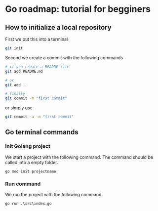 # Go roadmap: tutorial for begginers

## How to initialize a local repository

First we put this into a terminal

```bash
git init 
```

Second we create a commit with the following commands

```bash
# if you create a README file
git add README.md

# or 
git add .

# finally 
git commit -m "first commit"
```

or simply  use

```bash
git commit -a -m "first commit"
```

## Go terminal commands

### Init Golang project

We start a project with the following command. The command should be called into a empty folder.

```
go mod init projectname
```

### Run command

We run the project with the following command.

```
go run .\src\index.go
```
